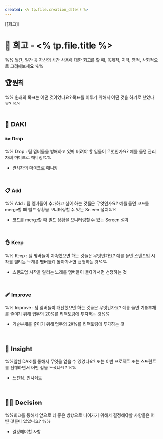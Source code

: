 ```yaml
---
created: <% tp.file.creation_date() %>
---
```


[[회고]]
# 🤔 회고 - <% tp.file.title %>
%% 월간, 일간 등 자신의 시간 사용에 대한 회고를 할 때, 육체적, 지적, 영적, 사회적으로 고려해보세요 %% 

## 🏆원칙
%% 원래의 목표는 어떤 것이었나요? 목표를 이루기 위해서 어떤 것을 하기로 했었나요? %%  
<br>

## 🙌 DAKI
### ✂️ Drop
%% Drop : 팀 멤버들을 방해하고 있어 버려야 할 일들이 무엇인가요? 예를 들면 관리자의 마이크로 매니징%%
- 관리자의 마이크로 매니징
<br>

### 📋 Add
%% Add : 팀 멤버들이 추가하고 싶어 하는 것들은 무엇인가요? 예를 들면 코드를 merge할 때 빌드 상황을 모니터링할 수 있는 Screen 설치%%
- 코드를 merge할 때 빌드 상황을 모니터링할 수 있는 Screen 설치
<br>

### 👌 Keep
%% Keep : 팀 멤버들이 지속했으면 하는 것들은 무엇인가요? 예를 들면 스탠드업 시작을 알리는 노래를 멤버들이 돌아가서면 선정하는 것%%
- 스탠드업 시작을 알리는 노래를 멤버들이 돌아가서면 선정하는 것
<br>

### 🩹 Improve
%% Improve : 팀 멤버들이 개선했으면 하는 것들은 무엇인가요? 예를 들면 기술부채를 줄이기 위해 업무의 20%를 리팩토링에 투자하는 것%%
- 기술부채를 줄이기 위해 업무의 20%를 리팩토링에 투자하는 것  
<br>

## 🎇 Insight
%%앞선 DAKI를 통해서 무엇을 얻을 수 있었나요?  또는 이번 프로젝트 또는 스프린트를 진행하면서 어떤 점을 느꼈나요? %%
- 느낀점. 인사이트

<br>

## 🧑‍⚖️ Decision
%%회고를 통해서 앞으로 더 좋은 방향으로 나아가기 위해서 결정해야할 사항들은 어떤 것들이 있었나요? %%
- 결정해야할 사항

